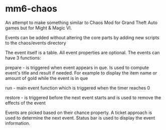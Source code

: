 # mm6-chaos

An attempt to make something similar to Chaos Mod for Grand Theft Auto games but for Might & Magic VI.

Events can be added without altering the core parts by adding new scripts to the chaos/events directory

The event itself is a table.
All event properties are optional.
The events can have 3 functions:

  prepare - is triggered when event appears in que. Is used to compute event's title and result if needed. For example to display the item name or amount of gold while the event is in que
  
  run - main event function which is triggered when the timer reaches 0
  
  restore - is triggered before the next event starts and is used to remove the effects of the event

Events are picked based on their chance property. A ticket approach is used to determine the next event.
Status bar is used to display the event information.
  
